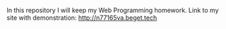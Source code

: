 In this repository I will keep my Web Programming homework.
Link to my site with demonstration: http://n77165va.beget.tech
